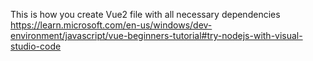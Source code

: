 This is how you create Vue2 file with all necessary dependencies
https://learn.microsoft.com/en-us/windows/dev-environment/javascript/vue-beginners-tutorial#try-nodejs-with-visual-studio-code
